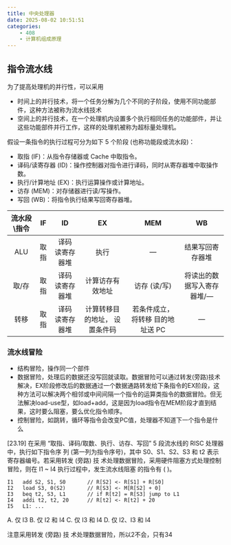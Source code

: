 ```yaml
---
title: 中央处理器
date: 2025-08-02 10:51:51
categories:
    - 408
    - 计算机组成原理
---
```


## 指令流水线
为了提高处理机的并行性，可以采用

- 时间上的并行技术，将一个任务分解为几个不同的子阶段，使用不同功能部件，这种方法被称为流水线技术
- 空间上的并行技术，在一个处理机内设置多个执行相同任务的功能部件，并让这些功能部件并行工作，这样的处理机被称为超标量处理机。

假设一条指令的执行过程可分为如下 5 个阶段 (也称功能段或流水段)：
* 取指 (IF)：从指令存储器或 Cache 中取指令。
* 译码/读寄存器 (ID)：操作控制器对指令进行译码，同时从寄存器堆中取操作数。
* 执行/计算地址 (EX)：执行运算操作或计算地址。
* 访存 (MEM)：对存储器进行读/写操作。
* 写回 (WB)：将指令执行结果写回寄存器堆。

| 流水段\指令 | IF | ID | EX | MEM | WB |
|:---: |:---:|:---:|:---:|:---:|:---:|
| ALU | 取指 | 译码 读寄存器堆 | 执行 | — | 结果写回寄存器堆 |
| 取/存 | 取指 | 译码 读寄存器堆 | 计算访存有效地址 | 访存 (读/写) | 将读出的数据写入寄存器堆/— |
| 转移 | 取指 | 译码 读寄存器堆 | 计算转移目的地址， 设置条件码 | 若条件成立，将转移 目的地址送 PC | — |

### 流水线冒险

- 结构冒险，操作同一个部件
- 数据冒险，处理后的数据还没写回就读取。数据冒险可以通过转发(旁路)技术解决，EX阶段修改后的数据通过一个数据通路转发给下条指令的EX阶段，这种方法可以解决两个相邻或中间间隔一个指令的运算类指令的数据冒险。但无法解决load-use型，如load+add，这是因为load指令在MEM阶段才直到结果，这时要么阻塞，要么优化指令顺序。
- 控制冒险，如跳转，循环等指令会改变PC值，处理器不知道下一个指令是什么

[23.19] 在采用 “取指、译码/取数、执行、访存、写回” 5 段流水线的 RISC 处理器中，执行如下指令序 列 (第一列为指令序号)，其中 S0、S1、S2、S3 和 t2 表示寄存器编号。若采用转发 (旁路) 技 术处理数据冒险，采用硬件阻塞方式处理控制冒险，则在 I1 \~ I4 执行过程中，发生流水线阻塞 的指令有 ( )。

```
I1   add S2, S1, S0       // R[S2] <- R[S1] + R[S0]
I2   load S3, 0(S2)       // R[S3] <- M[R[S2] + 0]
I3   beq t2, S3, L1       // if R[t2] = R[S3] jump to L1
I4   addi t2, t2, 20      // R[t2] <- R[t2] + 20
I5   L1: ...
```

A. 仅 I3
B. 仅 I2 和 I4
C. 仅 I3 和 I4
D. 仅 I2、I3 和 I4

注意采用转发 (旁路) 技 术处理数据冒险，所以2不会，只有34